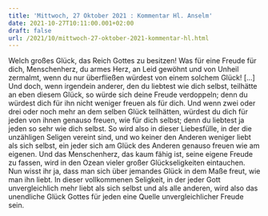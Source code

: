 ```yaml
---
title: 'Mittwoch, 27 Oktober 2021 : Kommentar Hl. Anselm'
date: 2021-10-27T10:11:00.001+02:00
draft: false
url: /2021/10/mittwoch-27-oktober-2021-kommentar-hl.html
---
```


Welch großes Glück, das Reich Gottes zu besitzen! Was für eine Freude für dich, Menschenherz, du armes Herz, an Leid gewöhnt und von Unheil zermalmt, wenn du nur überfließen würdest von einem solchem Glück! \[…\] Und doch, wenn irgendein anderer, den du liebtest wie dich selbst, teilhätte an eben diesem Glück, so würde sich deine Freude verdoppeln; denn du würdest dich für ihn nicht weniger freuen als für dich. Und wenn zwei oder drei oder noch mehr an dem selben Glück teilhätten, würdest du dich für jeden von ihnen genauso freuen, wie für dich selbst; denn du liebtest ja jeden so sehr wie dich selbst. So wird also in dieser Liebesfülle, in der die unzähligen Seligen vereint sind, und wo keiner den Anderen weniger liebt als sich selbst, ein jeder sich am Glück des Anderen genauso freuen wie am eigenen. Und das Menschenherz, das kaum fähig ist, seine eigene Freude zu fassen, wird in den Ozean vieler großer Glückseligkeiten eintauchen. Nun wisst ihr ja, dass man sich über jemandes Glück in dem Maße freut, wie man ihn liebt. In dieser vollkommenen Seligkeit, in der jeder Gott unvergleichlich mehr liebt als sich selbst und als alle anderen, wird also das unendliche Glück Gottes für jeden eine Quelle unvergleichlicher Freude sein.